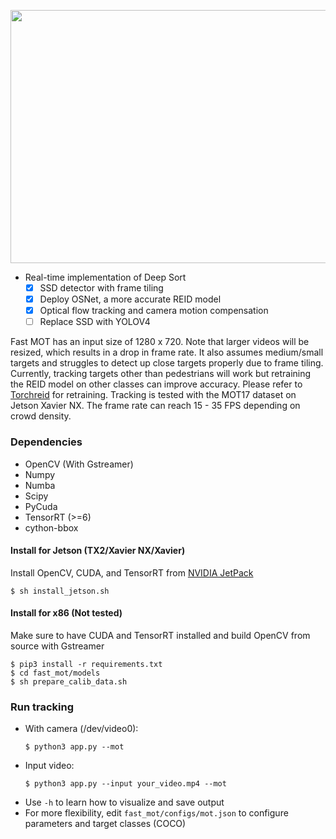 <p align="center">
  <img src="assets/demo.gif" width="720" height="405" />
</p>

- Real-time implementation of Deep Sort 
  - [x] SSD detector with frame tiling
  - [x] Deploy OSNet, a more accurate REID model
  - [x] Optical flow tracking and camera motion compensation
  - [ ] Replace SSD with YOLOV4
  
Fast MOT has an input size of 1280 x 720. Note that larger videos will be resized, which results in a drop in frame rate. It also assumes medium/small targets and struggles to detect up close targets properly due to frame tiling. Currently, tracking targets other than pedestrians will work but retraining the REID model on other classes can improve accuracy. Please refer to [Torchreid](https://github.com/KaiyangZhou/deep-person-reid) for retraining. Tracking is tested with the MOT17 dataset on Jetson Xavier NX. The frame rate can reach 15 - 35 FPS depending on crowd density.

### Dependencies
- OpenCV (With Gstreamer)
- Numpy
- Numba
- Scipy
- PyCuda
- TensorRT (>=6)
- cython-bbox

#### Install for Jetson (TX2/Xavier NX/Xavier)
Install OpenCV, CUDA, and TensorRT from [NVIDIA JetPack](https://developer.nvidia.com/embedded/jetpack)    
  ```
  $ sh install_jetson.sh
  ```
#### Install for x86 (Not tested)
Make sure to have CUDA and TensorRT installed and build OpenCV from source with Gstreamer
  ```
  $ pip3 install -r requirements.txt
  $ cd fast_mot/models
  $ sh prepare_calib_data.sh
  ```

### Run tracking
- With camera (/dev/video0): 
  ```
  $ python3 app.py --mot
  ```
- Input video: 
  ```
  $ python3 app.py --input your_video.mp4 --mot
  ```
- Use `-h` to learn how to visualize and save output
- For more flexibility, edit `fast_mot/configs/mot.json` to configure parameters and target classes (COCO)
